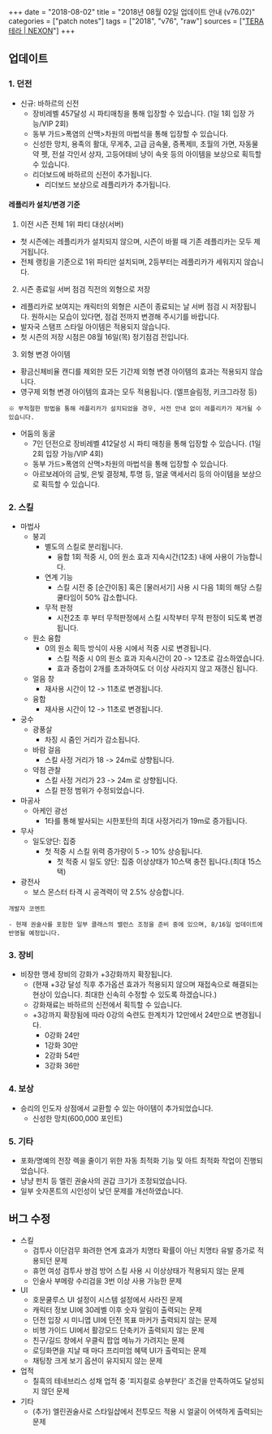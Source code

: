 +++
date = "2018-08-02"
title = "2018년 08월 02일 업데이트 안내 (v76.02)"
categories = ["patch notes"]
tags = ["2018", "v76", "raw"]
sources = ["[TERA 테라 | NEXON](http://tera.nexon.com/news/update/view.aspx?n4articlesn=350)"]
+++

## 업데이트

### **1.** 던전
- 신규: 바하르의 신전
  - 장비레벨 457달성 시 파티매칭을 통해 입장할 수 있습니다. (1일 1회 입장 가능/VIP 2회)
  - 동부 가드>폭염의 산맥>차원의 마법석을 통해 입장할 수 있습니다.
  - 신성한 망치, 용족의 활대, 무게추, 고급 금속물, 증폭제II, 초월의 가면, 자동물약 펫, 전설 각인서 상자, 고등어태비 냥이 속옷 등의 아이템을 보상으로 획득할 수 있습니다.
  - 리더보드에 바하르의 신전이 추가됩니다.
    - 리더보드 보상으로 레플리카가 추가됩니다.

#### 레플리카 설치/변경 기준
1. 이전 시즌 전체 1위 파티 대상(서버)
  - 첫 시즌에는 레플리카가 설치되지 않으며, 시즌이 바뀔 때 기존 레플리카는 모두 제거됩니다.
  - 전체 랭킹을 기준으로 1위 파티만 설치되며, 2등부터는 레플리카가 세워지지 않습니다.
2. 시즌 종료일 서버 점검 직전의 외형으로 저장
  - 레플리카로 보여지는 캐릭터의 외형은 시즌이 종료되는 날 서버 점검 시 저장됩니다.
    원하시는 모습이 있다면, 점검 전까지 변경해 주시기를 바랍니다.
  - 발자국 스탬프 스타일 아이템은 적용되지 않습니다.
  - 첫 시즌의 저장 시점은 08월 16일(목) 정기점검 전입니다.
3. 외형 변경 아이템
  - 황금신체비율 캔디를 제외한 모든 기간제 외형 변경 아이템의 효과는 적용되지 않습니다.
  - 영구제 외형 변경 아이템의 효과는 모두 적용됩니다. (엘프슬림정, 키크그라정 등)

```
※ 부적절한 방법을 통해 레플리카가 설치되었을 경우, 사전 안내 없이 레플리카가 제거될 수 있습니다.
```

- 어둠의 동굴
  - 7인 던전으로 장비레벨 412달성 시 파티 매칭을 통해 입장할 수 있습니다. (1일 2회 입장 가능/VIP 4회)
  - 동부 가드>폭염의 산맥>차원의 마법석을 통해 입장할 수 있습니다.
  - 아르보레아의 금빛, 은빛 결정체, 투명 등, 얼굴 액세서리 등의 아이템을 보상으로 획득할 수 있습니다.

### **2.** 스킬
- 마법사
  - 붕괴
    - 별도의 스킬로 분리됩니다.
      - 융합 1회 적중 시, 0의 원소 효과 지속시간(12초) 내에 사용이 가능합니다.
    - 연계 기능
      - 스킬 시전 중 [순간이동] 혹은 [물러서기] 사용 시 다음 1회의 해당 스킬 쿨타임이 50% 감소합니다.
    - 무적 판정
      - 시전2초 후 부터 무적판정에서 스킬 시작부터 무적 판정이 되도록 변경됩니다.
  - 원소 융합
    - 0의 원소 획득 방식이 사용 시에서 적중 시로 변경됩니다.
      - 스킬 적중 시 0의 원소 효과 지속시간이 20 -> 12초로 감소하였습니다.
      - 효과 중첩이 2개를 초과하여도 더 이상 사라지지 않고 재갱신 됩니다.
  - 얼음 창
    - 재사용 시간이 12 -> 11초로 변경됩니다.
  - 융합
    - 재사용 시간이 12 -> 11초로 변경됩니다.
- 궁수
  - 광풍살
    - 차징 시 줌인 거리가 감소됩니다.
  - 바람 걸음
    - 스킬 사정 거리가 18 -> 24m로 상향됩니다.
  - 약점 관찰
    - 스킬 사정 거리가 23 -> 24m 로 상향됩니다.
    - 스킬 판정 범위가 수정되었습니다.
- 마공사
  - 아케인 광선
    - 1타를 통해 발사되는 시한포탄의 최대 사정거리가 19m로 증가됩니다.
- 무사
  - 일도양단: 집중
    - 첫 적중 시 스킬 위력 증가량이 5 -> 10% 상승됩니다.
      - 첫 적중 시 일도 양단: 집중 이상상태가 10스택 충전 됩니다.(최대 15스택)
- 광전사
  - 보스 몬스터 타격 시 공격력이 약 2.5% 상승합니다.

```
개발자 코멘트

- 현재 권술사를 포함한 일부 클래스의 밸런스 조정을 준비 중에 있으며, 8/16일 업데이트에 반영될 예정입니다.
```

### **3.** 장비
- 비장한 맹세 장비의 강화가 +3강화까지 확장됩니다.
  - (현재 +3강 달성 직후 추가옵션 효과가 적용되지 않으며 재접속으로 해결되는 현상이 있습니다. 최대한 신속히 수정할 수 있도록 하겠습니다.)
  - 강화재료는 바하르의 신전에서 획득할 수 있습니다.
  - +3강까지 확장됨에 따라 0강의 숙련도 한계치가 12만에서 24만으로 변경됩니다.
    - 0강화 24만
    - 1강화 30만
    - 2강화 54만
    - 3강화 36만

### **4.** 보상
- 승리의 인도자 상점에서 교환할 수 있는 아이템이 추가되었습니다.
  - 신성한 망치(600,000 포인트)

### **5.** 기타
- 포화/명예의 전장 렉을 줄이기 위한 자동 최적화 기능 및 아트 최적화 작업이 진행되었습니다.
- 냥냥 펀치 등 엘린 권술사의 권갑 크기가 조정되었습니다.
- 일부 숫자폰트의 시인성이 낮던 문제를 개선하였습니다.

## 버그 수정

- 스킬
  - 검투사 이단검무 화려한 연계 효과가 치명타 확률이 아닌 치명타 유발 증가로 적용되던 문제
  - 휴먼 여성 검투사 쌍검 방어 스킬 사용 시 이상상태가 적용되지 않는 문제
  - 인술사 부메랑 수리검을 3번 이상 사용 가능한 문제
- UI
  - 호문쿨루스 UI 설정이 시스템 설정에서 사라진 문제
  - 캐릭터 정보 UI에 30레벨 이후 숫자 알림이 출력되는 문제
  - 던전 입장 시 미니맵 UI에 던전 목표 마커가 출력되지 않는 문제
  - 비행 가이드 UI에서 활강모드 단축키가 출력되지 않는 문제
  - 친구/길드 창에서 우클릭 팝업 메뉴가 가려지는 문제
  - 로딩화면을 지날 때 마다 프리미엄 혜택 UI가 출력되는 문제
  - 채팅창 크게 보기 옵션이 유지되지 않는 문제
- 업적
  - 칠흑의 테네브리스 성채 업적 중 '피지컬로 승부한다' 조건을 만족하여도 달성되지 않던 문제
- 기타
  - (추가) 엘린권술사로 스타일샵에서 전투모드 적용 시 얼굴이 어색하게 출력되는 문제
